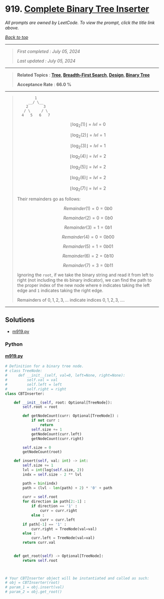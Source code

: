 # 919. [Complete Binary Tree Inserter](<https://leetcode.com/problems/complete-binary-tree-inserter>)

*All prompts are owned by LeetCode. To view the prompt, click the title link above.*

*[Back to top](<../README.md>)*

------

> *First completed : July 05, 2024*
>
> *Last updated : July 05, 2024*

------

> **Related Topics** : **[Tree](<by_topic/Tree.md>), [Breadth-First Search](<by_topic/Breadth-First Search.md>), [Design](<by_topic/Design.md>), [Binary Tree](<by_topic/Binary Tree.md>)**
>
> **Acceptance Rate** : **66.0 %**

------

> 
> 
> ```
>         1
>      __/ \__
>     2       3
>    / \     / \
>   4   5   6   7
> ```
> 
> $$\left \lfloor{\log_{2}(1)}\right \rfloor = lvl = 0$$
> 
> $$\left \lfloor{\log_{2}(2)}\right \rfloor = lvl = 1$$
> 
> $$\left \lfloor{\log_{2}(3)}\right \rfloor = lvl = 1$$
> 
> $$\left \lfloor{\log_{2}(4)}\right \rfloor = lvl = 2$$
> 
> $$\left \lfloor{\log_{2}(5)}\right \rfloor = lvl = 2$$
> 
> $$\left \lfloor{\log_{2}(6)}\right \rfloor = lvl = 2$$
> 
> $$\left \lfloor{\log_{2}(7)}\right \rfloor = lvl = 2$$
> 
> 
> Their remainders go as follows:
> 
> $$Remainder(1) = 0 = 0b0$$
> 
> $$Remainder(2) = 0 = 0b0$$
> 
> $$Remainder(3) = 1 = 0b1$$
> 
> $$Remainder(4) = 0 = 0b00$$
> 
> $$Remainder(5) = 1 = 0b01$$
> 
> $$Remainder(6) = 2 = 0b10$$
> 
> $$Remainder(7) = 3 = 0b11$$
> 
> 
> Ignoring the `root`, if we take the binary string and read it from 
> left to right (not including the `0b` binary indicator), we can 
> find the path to the proper index of the new node where `0` indicates
> taking the left edge and `1` indicates taking the right edge. 
> 
> Remainders of $0, 1, 2, 3, \ldots$ indicate indices $0, 1, 2, 3, \ldots$.

------

## Solutions

- [m919.py](<../my-submissions/m919.py>)
### Python
#### [m919.py](<../my-submissions/m919.py>)
```Python
# Definition for a binary tree node.
# class TreeNode:
#     def __init__(self, val=0, left=None, right=None):
#         self.val = val
#         self.left = left
#         self.right = right
class CBTInserter:

    def __init__(self, root: Optional[TreeNode]):
        self.root = root

        def getNodeCount(curr: Optional[TreeNode]) :
            if not curr :
                return
            self.size += 1
            getNodeCount(curr.left)
            getNodeCount(curr.right)

        self.size = 0
        getNodeCount(root)

    def insert(self, val: int) -> int:
        self.size += 1
        lvl = int(log(self.size, 2))
        indx = self.size - 2 ** lvl

        path = bin(indx)
        path = (lvl - len(path) + 2) * '0' + path
        
        curr = self.root
        for direction in path[2:-1] :
            if direction == '1' :
                curr = curr.right
            else :
                curr = curr.left
        if path[-1] == '1' :
            curr.right = TreeNode(val=val)
        else :
            curr.left = TreeNode(val=val)
        return curr.val
        

    def get_root(self) -> Optional[TreeNode]:
        return self.root
        


# Your CBTInserter object will be instantiated and called as such:
# obj = CBTInserter(root)
# param_1 = obj.insert(val)
# param_2 = obj.get_root()
```

